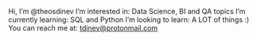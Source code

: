 Hi, I’m @theosdinev
I’m interested in: Data Science, BI and QA topics
I’m currently learning: SQL and Python
I’m looking to learn: A LOT of things :)
You can reach me at: tdinev@protonmail.com

<!---
theosdinev/theosdinev is a ✨ special ✨ repository because its `README.md` (this file) appears on your GitHub profile.
You can click the Preview link to take a look at your changes.
--->
